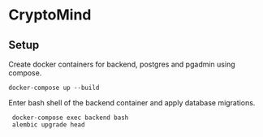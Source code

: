 # CryptoMind 

## Setup

Create docker containers for backend, postgres and pgadmin using compose.
```shell
docker-compose up --build
```

Enter bash shell of the backend container and apply database migrations.
```shell
 docker-compose exec backend bash
 alembic upgrade head
```